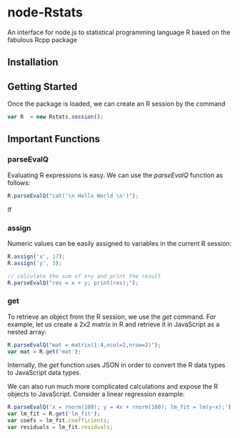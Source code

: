 node-Rstats
===========

An interface for node.js to statistical programming language R based on the fabulous Rcpp package

## Installation

## Getting Started

Once the package is loaded, we can create an R session by the command 

```javascript
var R  = new Rstats.session(); 
```
## Important Functions

### parseEvalQ

Evaluating R expressions is easy. We can use the *parseEvalQ* function as follows:

```javascript
R.parseEvalQ("cat('\n Hello World \n')");
```

If 

### assign

Numeric values can be easily assigned to variables in the current R session:

```javascript
R.assign('x', 17);
R.assign('y', 3);

// calculate the sum of x+y and print the result
R.parseEvalQ("res = x + y; print(res);");
```

### get

To retrieve an object from the R session, we use the *get* command. For example, let us create a 2x2 matrix in R and retrieve it in JavaScript as a nested array:

```javascript
R.parseEvalQ("mat = matrix(1:4,ncol=2,nrow=2)");
var mat = R.get('mat');
```

Internally, the *get* function uses JSON in order to convert the R data types to JavaScript data types.

We can also run much more complicated calculations and expose the R objects to JavaScript. Consider a linear regression example:

```javascript
R.parseEvalQ('x = rnorm(100); y = 4x + rnorm(100); lm_fit = lm(y~x);');
var lm_fit = R.get('lm_fit');
var coefs = lm_fit.coefficients;
var residuals = lm_fit.residuals;
```
